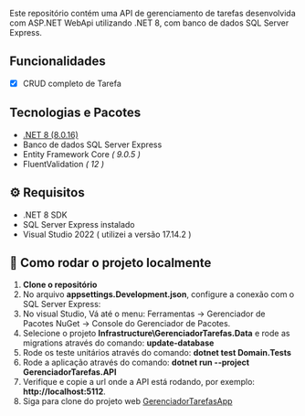 Este repositório contém uma API de gerenciamento de tarefas desenvolvida com ASP.NET WebApi utilizando .NET 8, com banco de dados SQL Server Express.

## Funcionalidades

- [x] CRUD completo de Tarefa

## Tecnologias e Pacotes

- [.NET 8 (8.0.16)](https://dotnet.microsoft.com/en-us/download/dotnet/8.0)
- Banco de dados SQL Server Express
- Entity Framework Core *( 9.0.5 )*
- FluentValidation *( 12 )*


## ⚙️ Requisitos

- .NET 8 SDK
- SQL Server Express instalado
- Visual Studio 2022 ( utilizei a versão 17.14.2 )


## 🚀 Como rodar o projeto localmente

1. **Clone o repositório**
2. No arquivo **appsettings.Development.json**, configure a conexão com o SQL Server Express:
3. No visual Studio, Vá até o menu: Ferramentas → Gerenciador de Pacotes NuGet → Console do Gerenciador de Pacotes.
4. Selecione o projeto **Infrastructure\GerenciadorTarefas.Data** e rode as migrations através do comando: **update-database**
5. Rode os teste unitários através do comando: **dotnet test Domain.Tests**
6. Rode a aplicação através do comando: **dotnet run --project GerenciadorTarefas.API**
7. Verifique e copie a url onde a API está rodando, por exemplo: **http://localhost:5112**. 
8. Siga para clone do projeto web [GerenciadorTarefasApp](https://github.com/iagobs98/GerenciadorTarefasApp)

